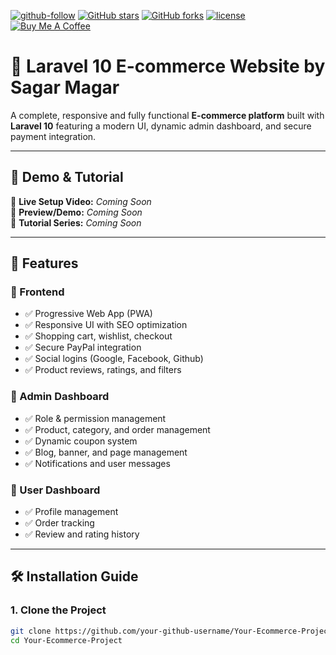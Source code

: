 [![github-follow](https://img.shields.io/github/followers/your-github-username?label=Follow&logoColor=purple&style=social)](https://github.com/your-github-username)
[![GitHub stars](https://img.shields.io/github/stars/your-github-username/Your-Ecommerce-Project.svg?style=social)](https://github.com/your-github-username/Your-Ecommerce-Project/stargazers)
[![GitHub forks](https://img.shields.io/github/forks/your-github-username/Your-Ecommerce-Project.svg)](https://github.com/your-github-username/Your-Ecommerce-Project/network)
[![license](https://img.shields.io/badge/License-MIT-brightgreen.svg)](https://choosealicense.com/licenses/mit/)
[![Buy Me A Coffee](https://img.shields.io/badge/Support-Buy%20Me%20A%20Coffee-yellow?style=flat-square&logo=buy-me-a-coffee)](https://buymeacoffee.com/sagarmagar)

# 🚀 Laravel 10 E-commerce Website by Sagar Magar
A complete, responsive and fully functional **E-commerce platform** built with **Laravel 10** featuring a modern UI, dynamic admin dashboard, and secure payment integration.

---

## 🎥 Demo & Tutorial
🔹 **Live Setup Video:** *Coming Soon*  
🔹 **Preview/Demo:** *Coming Soon*  
🔹 **Tutorial Series:** *Coming Soon*

---

## 🌟 Features

### 🔹 Frontend
- ✅ Progressive Web App (PWA)
- ✅ Responsive UI with SEO optimization
- ✅ Shopping cart, wishlist, checkout
- ✅ Secure PayPal integration
- ✅ Social logins (Google, Facebook, Github)
- ✅ Product reviews, ratings, and filters

### 🔹 Admin Dashboard
- ✅ Role & permission management
- ✅ Product, category, and order management
- ✅ Dynamic coupon system
- ✅ Blog, banner, and page management
- ✅ Notifications and user messages

### 🔹 User Dashboard
- ✅ Profile management
- ✅ Order tracking
- ✅ Review and rating history

---

## 🛠️ Installation Guide

### 1. Clone the Project
```bash
git clone https://github.com/your-github-username/Your-Ecommerce-Project.git
cd Your-Ecommerce-Project
